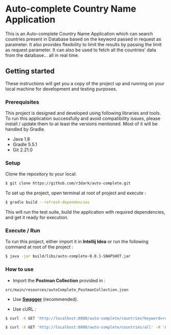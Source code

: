 # Auto-complete Country Name Application
This is an Auto-complete Country Name Application
which can search countries present in Database
based on the keyword passed in request as parameter.
It also provides flexibility to limit the results
by passing the limit as request parameter.
It can also be used to fetch all the countries' data
from the database... all in real time.

## Getting started
These instructions will get you a copy of 
the project up and running on your local 
machine for development and testing purposes.

### Prerequisites
This project is designed and developed 
using following libraries and tools.
To run this application successfully and
avoid compatibility issues, please 
install / update them to at least the 
versions mentioned. Most of it will be handled
by Gradle.
- Java 1.8
- Gradle 5.5.1
- Git 2.21.0

### Setup

Clone the repository to your local:

```sh
$ git clone https://github.com/r3dark/auto-complete.git
```

To set up the project, open terminal at root 
of project and execute : 

```sh
$ gradle build --refresh-dependencies
```

This will run the test suite, 
build the application with required dependencies, 
and get it ready for execution.

### Execute / Run
To run this project, either import it in
**Intellij Idea** or run the following command
at root of the project :

```sh
$ java -jar build/libs/auto-complete-0.0.1-SNAPSHOT.jar
```

### How to use
- Import the **Postman Collection** provided in : 

```
src/main/resources/autoComplete_PostmanCollection.json
```

- Use [**Swagger**](http://localhost:8080/auto-complete/swagger-ui.html) (recommended).

- Use cURL :

```sh
$ curl -X GET 'http://localhost:8080/auto-complete/countries?keyword=ro&limit=5' -H 'Accept: application/json'
```
```sh
$ curl -X GET 'http://localhost:8080/auto-complete/countries/all' -H 'Accept: application/json'
```
